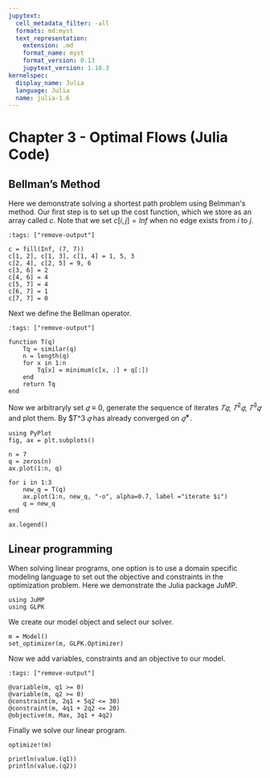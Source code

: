 ```yaml
---
jupytext:
  cell_metadata_filter: -all
  formats: md:myst
  text_representation:
    extension: .md
    format_name: myst
    format_version: 0.13
    jupytext_version: 1.10.3
kernelspec:
  display_name: Julia
  language: Julia
  name: julia-1.6
---
```


# Chapter 3 - Optimal Flows (Julia Code)

## Bellman’s Method

Here we demonstrate solving a shortest path problem using Belmman's method. Our first step is to set up the cost function, which we store as an array called $c$. Note that we set $c[i, j] = Inf$ when no edge exists from $i$ to $j$.

```{code-cell}
:tags: ["remove-output"]

c = fill(Inf, (7, 7))
c[1, 2], c[1, 3], c[1, 4] = 1, 5, 3
c[2, 4], c[2, 5] = 9, 6
c[3, 6] = 2
c[4, 6] = 4
c[5, 7] = 4
c[6, 7] = 1
c[7, 7] = 0
```

Next we define the Bellman operator.

```{code-cell}
:tags: ["remove-output"]

function T(q)
    Tq = similar(q)
    n = length(q)
    for x in 1:n
        Tq[x] = minimum(c[x, :] + q[:])
    end
    return Tq
end
```

Now we arbitraryly set $𝑞 ≡ 0$, generate the sequence of iterates $𝑇𝑞$, $𝑇^2𝑞$, $𝑇^3𝑞$ and plot them. By $𝑇^3 $𝑞$ has already converged on $𝑞^∗$.

```{code-cell}
using PyPlot
fig, ax = plt.subplots()

n = 7
q = zeros(n)
ax.plot(1:n, q)

for i in 1:3
    new_q = T(q)
    ax.plot(1:n, new_q, "-o", alpha=0.7, label ="iterate $i")
    q = new_q
end

ax.legend()
```

## Linear programming
When solving linear programs, one option is to use a domain specific modeling language to set out the objective and constraints in the optimization problem. Here we demonstrate the Julia package JuMP.

```{code-cell}
using JuMP
using GLPK
```

We create our model object and select our solver.
```{code-cell}
m = Model()
set_optimizer(m, GLPK.Optimizer)
```

Now we add variables, constraints and an objective to our model.
```{code-cell}
:tags: ["remove-output"]

@variable(m, q1 >= 0)
@variable(m, q2 >= 0)
@constraint(m, 2q1 + 5q2 <= 30)
@constraint(m, 4q1 + 2q2 <= 20)
@objective(m, Max, 3q1 + 4q2)
```

Finally we solve our linear program.
```{code-cell}
optimize!(m)

println(value.(q1)) 
println(value.(q2))
```
